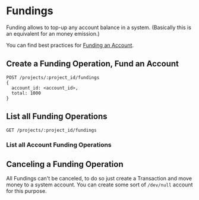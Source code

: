 # Fundings

Funding allows to top-up any account balance in a system. (Basically this is an equivalent for an money emission.)

You can find best practices for [Funding an Account](http://nebo15.github.io/qbill.docs/#funding-account).

## Create a Funding Operation, Fund an Account

```
POST /projects/:project_id/fundings
{
  account_id: <account_id>,
  total: 1000
}
```

## List all Funding Operations

```
GET /projects/:project_id/fundings
```

### List all Account Funding Operations

## Canceling a Funding Operation

All Fundings can't be canceled, to do so just create a Transaction and move money to a system account. You can create some sort of ```/dev/null``` account for this purpose.

